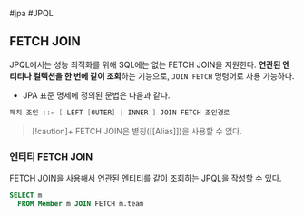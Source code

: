 #jpa #JPQL

## FETCH JOIN
JPQL에서는 성능 최적화를 위해 SQL에는 없는 FETCH JOIN을 지원한다. **연관된 엔티티나 컬렉션을 한 번에 같이 조회**하는 기능으로, `JOIN FETCH` 명령어로 사용 가능하다.

+ JPA 표준 명세에 정의된 문법은 다음과 같다.
```java
페치 조인 ::= [ LEFT [OUTER] | INNER ] JOIN FETCH 조인경로
```

> [!caution]+ 
> FETCH JOIN은 별칭([[Alias]])을 사용할 수 없다.
### 엔티티 FETCH JOIN
FETCH JOIN을 사용해서 연관된 엔티티를 같이 조회하는 JPQL을 작성할 수 있다.

```sql
SELECT m
  FROM Member m JOIN FETCH m.team
```